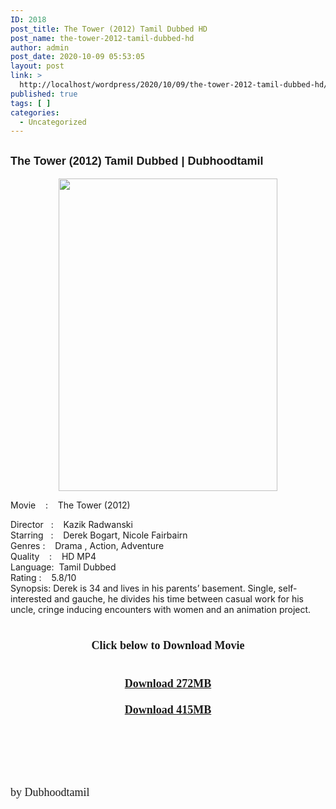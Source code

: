 ```yaml
---
ID: 2018
post_title: The Tower (2012) Tamil Dubbed HD
post_name: the-tower-2012-tamil-dubbed-hd
author: admin
post_date: 2020-10-09 05:53:05
layout: post
link: >
  http://localhost/wordpress/2020/10/09/the-tower-2012-tamil-dubbed-hd/
published: true
tags: [ ]
categories:
  - Uncategorized
---
```

<h2 style="text-align: left;"><span style="font-family: helvetica; font-size: large;">The Tower (2012) Tamil Dubbed | Dubhoodtamil</span></h2>
<div class="separator" style="clear: both; text-align: center;"><a href="https://1.bp.blogspot.com/-2hAlYvcCzx4/XyKbnlYzXpI/AAAAAAAABzI/j_pGX2f2aXY1j6VbG3S2w5V_bWLrqkBnwCNcBGAsYHQ/s2048/Tower_DVD_sleeve_retail.jpg" style="margin-left: 1em; margin-right: 1em;"><img loading="lazy" border="0" data-original-height="2048" data-original-width="1436" height="500" src="https://1.bp.blogspot.com/-2hAlYvcCzx4/XyKbnlYzXpI/AAAAAAAABzI/j_pGX2f2aXY1j6VbG3S2w5V_bWLrqkBnwCNcBGAsYHQ/w350-h500/Tower_DVD_sleeve_retail.jpg" width="350" /></a></div>
<div></div>
<div></div>
<p>Movie<span style="white-space: pre;">	</span>:<span style="white-space: pre;">	</span>The Tower (2012)</p>
<div>Director<span style="white-space: pre;">	</span>:<span style="white-space: pre;">	</span>Kazik Radwanski</div>
<div>Starring<span style="white-space: pre;">	</span>:<span style="white-space: pre;">	</span>Derek Bogart, Nicole Fairbairn</div>
<div>Genres<span style="white-space: pre;">	</span>:<span style="white-space: pre;">	</span>Drama , Action, Adventure</div>
<div>Quality<span style="white-space: pre;">	</span>:<span style="white-space: pre;">	</span>HD MP4</div>
<div>Language:<span style="white-space: pre;">	</span>Tamil Dubbed</div>
<div>Rating<span style="white-space: pre;">	</span>:<span style="white-space: pre;">	</span>5.8/10</div>
<div>Synopsis: Derek is 34 and lives in his parents&#8217; basement. Single, self-interested and gauche, he divides his time between casual work for his uncle, cringe inducing encounters with women and an animation project.</div>
<div></div>
<div></div>
<div></div>
<h1 style="text-align: center;"><span style="font-family: verdana; font-size: large;">Click below to Download Movie</span></h1>
<div><span style="font-family: verdana; font-size: large;"><br /></span></div>
<div style="text-align: center;"><span style="font-family: verdana; font-size: large;"><b><a href="https://oncehelp.com/the-tower-1" target="_blank" rel="noopener noreferrer">Download 272MB</a></b></span></div>
<div style="text-align: center;"><span style="font-family: verdana; font-size: large;"><b><br /></b></span></div>
<div style="text-align: center;"><span style="font-family: verdana; font-size: large;"><b><a href="https://oncehelp.com/the-tower-2" target="_blank" rel="noopener noreferrer">Download 415MB</a></b></span></div>
<div style="text-align: center;"><span style="font-family: verdana; font-size: xx-large;"><b><br /></b></span></div>
<div style="text-align: center;"><span style="font-family: verdana; font-size: xx-large;"><b><br /></b></span></div>
<div style="text-align: center;"><span style="font-family: verdana; font-size: xx-large;"><b><br /></b></span></div>
<div style="text-align: left;"><span style="font-family: verdana; font-size: large;">by Dubhoodtamil</span></div>
